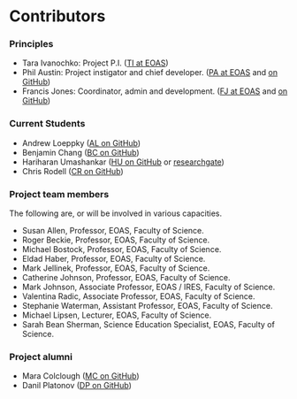# Contributors

### Principles

- Tara Ivanochko: Project P.I. ([TI at EOAS](https://www.eoas.ubc.ca/people/taraivanochko))
- Phil Austin: Project instigator and chief developer. ([PA at EOAS](https://www.eoas.ubc.ca/people/philaustin) and [on GitHub](https://github.com/phaustin))
- Francis Jones: Coordinator, admin and development. ([FJ at EOAS](https://www.eoas.ubc.ca/people/francisjones) and [on GitHub](https://github.com/fhmjones))

### Current Students

- Andrew Loeppky ([AL on GitHub](https://github.com/AndrewLoeppky))
- Benjamin Chang ([BC on GitHub](https://github.com/bkchang-97))
- Hariharan Umashankar ([HU on GitHub](https://github.com/hari-ushankar) or [researchgate](https://www.researchgate.net/profile/Hariharan_Umashankar))
- Chris Rodell ([CR on GitHub](https://github.com/cerodell))

### Project team members

The following are, or will be involved in various capacities.
- Susan Allen, Professor, EOAS, Faculty of Science.
- Roger Beckie, Professor, EOAS, Faculty of Science.
- Michael Bostock, Professor, EOAS, Faculty of Science.
- Eldad Haber, Professor, EOAS, Faculty of Science.
- Mark Jellinek, Professor, EOAS, Faculty of Science.
- Catherine Johnson, Professor, EOAS, Faculty of Science.
- Mark Johnson, Associate Professor, EOAS / IRES, Faculty of Science.
- Valentina Radic, Associate Professor, EOAS, Faculty of Science.
- Stephanie Waterman, Assistant Professor, EOAS, Faculty of Science.
- Michael Lipsen, Lecturer, EOAS, Faculty of Science.
- Sarah Bean Sherman, Science Education Specialist, EOAS, Faculty of Science.

### Project alumni

- Mara Colclough ([MC on GitHub](https://github.com/maracieco))
- Danil Platonov ([DP on GitHub](https://github.com/slemonide)) 